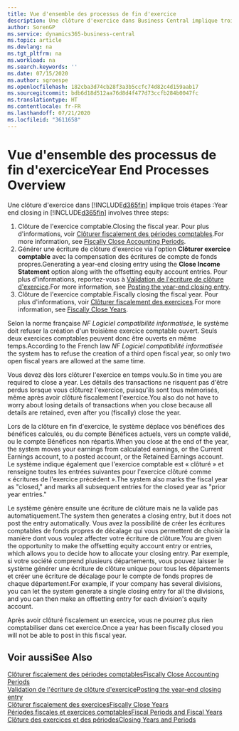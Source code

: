 ```yaml
---
title: Vue d'ensemble des processus de fin d'exercice
description: Une clôture d'exercice dans Business Central implique trois étapes.
author: SorenGP
ms.service: dynamics365-business-central
ms.topic: article
ms.devlang: na
ms.tgt_pltfrm: na
ms.workload: na
ms.search.keywords: ''
ms.date: 07/15/2020
ms.author: sgroespe
ms.openlocfilehash: 182cba3d74cb28f3a3b5ccfc74d82c4d159aab17
ms.sourcegitcommit: bdb6d18d512aa76d8d4f477d73ccfb284b0047fc
ms.translationtype: HT
ms.contentlocale: fr-FR
ms.lasthandoff: 07/21/2020
ms.locfileid: "3611658"
---
```

# <a name="year-end-processes-overview"></a><span data-ttu-id="7f05a-103">Vue d'ensemble des processus de fin d'exercice</span><span class="sxs-lookup"><span data-stu-id="7f05a-103">Year End Processes Overview</span></span>

<span data-ttu-id="7f05a-104">Une clôture d'exercice dans [!INCLUDE[d365fin](../../includes/d365fin_md.md)] implique trois étapes :</span><span class="sxs-lookup"><span data-stu-id="7f05a-104">Year end closing in [!INCLUDE[d365fin](../../includes/d365fin_md.md)] involves three steps:</span></span>  

1. <span data-ttu-id="7f05a-105">Clôture de l'exercice comptable.</span><span class="sxs-lookup"><span data-stu-id="7f05a-105">Closing the fiscal year.</span></span> <span data-ttu-id="7f05a-106">Pour plus d'informations, voir [Clôturer fiscalement des périodes comptables](how-to-fiscally-close-accounting-periods.md).</span><span class="sxs-lookup"><span data-stu-id="7f05a-106">For more information, see [Fiscally Close Accounting Periods](how-to-fiscally-close-accounting-periods.md).</span></span>  
2. <span data-ttu-id="7f05a-107">Générer une écriture de clôture d'exercice via l'option **Clôturer exercice comptable** avec la compensation des écritures de compte de fonds propres.</span><span class="sxs-lookup"><span data-stu-id="7f05a-107">Generating a year-end closing entry using the **Close Income Statement** option along with the offsetting equity account entries.</span></span> <span data-ttu-id="7f05a-108">Pour plus d'informations, reportez-vous à [Validation de l'écriture de clôture d'exercice](how-to-post-the-year-end-closing-entry.md).</span><span class="sxs-lookup"><span data-stu-id="7f05a-108">For more information, see [Posting the year-end closing entry](how-to-post-the-year-end-closing-entry.md).</span></span>  
3. <span data-ttu-id="7f05a-109">Clôture de l'exercice comptable.</span><span class="sxs-lookup"><span data-stu-id="7f05a-109">Fiscally closing the fiscal year.</span></span> <span data-ttu-id="7f05a-110">Pour plus d'informations, voir [Clôturer fiscalement des exercices](how-to-fiscally-close-years.md).</span><span class="sxs-lookup"><span data-stu-id="7f05a-110">For more information, see [Fiscally Close Years](how-to-fiscally-close-years.md).</span></span>  

<span data-ttu-id="7f05a-111">Selon la norme française *NF Logiciel compatibilité informatisée*, le système doit refuser la création d'un troisième exercice comptable ouvert. Seuls deux exercices comptables peuvent donc être ouverts en même temps.</span><span class="sxs-lookup"><span data-stu-id="7f05a-111">According to the French law *NF Logiciel compatibilité informatisée* the system has to refuse the creation of a third open fiscal year, so only two open fiscal years are allowed at the same time.</span></span>  

<span data-ttu-id="7f05a-112">Vous devez dès lors clôturer l'exercice en temps voulu.</span><span class="sxs-lookup"><span data-stu-id="7f05a-112">So in time you are required to close a year.</span></span> <span data-ttu-id="7f05a-113">Les détails des transactions ne risquent pas d'être perdus lorsque vous clôturez l'exercice, puisqu'ils sont tous mémorisés, même après avoir clôturé fiscalement l'exercice.</span><span class="sxs-lookup"><span data-stu-id="7f05a-113">You also do not have to worry about losing details of transactions when you close because all details are retained, even after you (fiscally) close the year.</span></span>  

<span data-ttu-id="7f05a-114">Lors de la clôture en fin d'exercice, le système déplace vos bénéfices des bénéfices calculés, ou du compte Bénéfices actuels, vers un compte validé, ou le compte Bénéfices non répartis.</span><span class="sxs-lookup"><span data-stu-id="7f05a-114">When you close at the end of the year, the system moves your earnings from calculated earnings, or the Current Earnings account, to a posted account, or the Retained Earnings account.</span></span> <span data-ttu-id="7f05a-115">Le système indique également que l'exercice comptable est « clôturé » et renseigne toutes les entrées suivantes pour l'exercice clôturé comme « écritures de l'exercice précédent ».</span><span class="sxs-lookup"><span data-stu-id="7f05a-115">The system also marks the fiscal year as "closed," and marks all subsequent entries for the closed year as "prior year entries."</span></span>  

<span data-ttu-id="7f05a-116">Le système génère ensuite une écriture de clôture mais ne la valide pas automatiquement.</span><span class="sxs-lookup"><span data-stu-id="7f05a-116">The system then generates a closing entry, but it does not post the entry automatically.</span></span> <span data-ttu-id="7f05a-117">Vous avez la possibilité de créer les écritures comptables de fonds propres de décalage qui vous permettent de choisir la manière dont vous voulez affecter votre écriture de clôture.</span><span class="sxs-lookup"><span data-stu-id="7f05a-117">You are given the opportunity to make the offsetting equity account entry or entries, which allows you to decide how to allocate your closing entry.</span></span> <span data-ttu-id="7f05a-118">Par exemple, si votre société comprend plusieurs départements, vous pouvez laisser le système générer une écriture de clôture unique pour tous les départements et créer une écriture de décalage pour le compte de fonds propres de chaque département.</span><span class="sxs-lookup"><span data-stu-id="7f05a-118">For example, if your company has several divisions, you can let the system generate a single closing entry for all the divisions, and you can then make an offsetting entry for each division's equity account.</span></span>  

<span data-ttu-id="7f05a-119">Après avoir clôturé fiscalement un exercice, vous ne pourrez plus rien comptabiliser dans cet exercice.</span><span class="sxs-lookup"><span data-stu-id="7f05a-119">Once a year has been fiscally closed you will not be able to post in this fiscal year.</span></span>  

## <a name="see-also"></a><span data-ttu-id="7f05a-120">Voir aussi</span><span class="sxs-lookup"><span data-stu-id="7f05a-120">See Also</span></span>

[<span data-ttu-id="7f05a-121">Clôturer fiscalement des périodes comptables</span><span class="sxs-lookup"><span data-stu-id="7f05a-121">Fiscally Close Accounting Periods</span></span>](how-to-fiscally-close-accounting-periods.md)  
[<span data-ttu-id="7f05a-122">Validation de l'écriture de clôture d'exercice</span><span class="sxs-lookup"><span data-stu-id="7f05a-122">Posting the year-end closing entry</span></span>](how-to-post-the-year-end-closing-entry.md)  
[<span data-ttu-id="7f05a-123">Clôturer fiscalement des exercices</span><span class="sxs-lookup"><span data-stu-id="7f05a-123">Fiscally Close Years</span></span>](how-to-fiscally-close-years.md)  
[<span data-ttu-id="7f05a-124">Périodes fiscales et exercices comptables</span><span class="sxs-lookup"><span data-stu-id="7f05a-124">Fiscal Periods and Fiscal Years</span></span>](fiscal-periods-and-fiscal-years.md)  
[<span data-ttu-id="7f05a-125">Clôture des exercices et des périodes</span><span class="sxs-lookup"><span data-stu-id="7f05a-125">Closing Years and Periods</span></span>](../../year-close-years-periods.md)  
